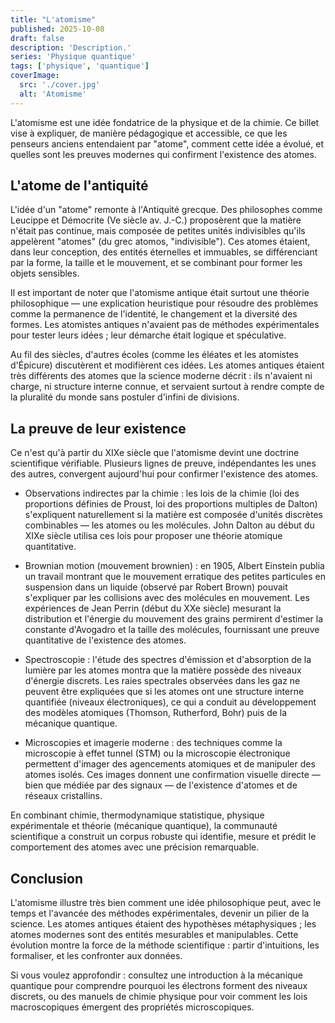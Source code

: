 ```yaml
---
title: "L'atomisme"
published: 2025-10-08
draft: false
description: 'Description.'
series: 'Physique quantique'
tags: ['physique', 'quantique']
coverImage:
  src: './cover.jpg'
  alt: 'Atomisme'
---
```


L'atomisme est une idée fondatrice de la physique et de la chimie. Ce billet vise à expliquer, de manière pédagogique et accessible, ce que les penseurs anciens entendaient par "atome", comment cette idée a évolué, et quelles sont les preuves modernes qui confirment l'existence des atomes.

## L'atome de l'antiquité

L'idée d'un "atome" remonte à l'Antiquité grecque. Des philosophes comme Leucippe et Démocrite (Ve siècle av. J.-C.) proposèrent que la matière n'était pas continue, mais composée de petites unités indivisibles qu'ils appelèrent "atomes" (du grec atomos, "indivisible"). Ces atomes étaient, dans leur conception, des entités éternelles et immuables, se différenciant par la forme, la taille et le mouvement, et se combinant pour former les objets sensibles.

Il est important de noter que l'atomisme antique était surtout une théorie philosophique — une explication heuristique pour résoudre des problèmes comme la permanence de l'identité, le changement et la diversité des formes. Les atomistes antiques n'avaient pas de méthodes expérimentales pour tester leurs idées ; leur démarche était logique et spéculative.

Au fil des siècles, d'autres écoles (comme les éléates et les atomistes d'Épicure) discutèrent et modifièrent ces idées. Les atomes antiques étaient très différents des atomes que la science moderne décrit : ils n'avaient ni charge, ni structure interne connue, et servaient surtout à rendre compte de la pluralité du monde sans postuler d'infini de divisions.

## La preuve de leur existence

Ce n'est qu'à partir du XIXe siècle que l'atomisme devint une doctrine scientifique vérifiable. Plusieurs lignes de preuve, indépendantes les unes des autres, convergent aujourd'hui pour confirmer l'existence des atomes.

- Observations indirectes par la chimie : les lois de la chimie (loi des proportions définies de Proust, loi des proportions multiples de Dalton) s'expliquent naturellement si la matière est composée d'unités discrètes combinables — les atomes ou les molécules. John Dalton au début du XIXe siècle utilisa ces lois pour proposer une théorie atomique quantitative.

- Brownian motion (mouvement brownien) : en 1905, Albert Einstein publia un travail montrant que le mouvement erratique des petites particules en suspension dans un liquide (observé par Robert Brown) pouvait s'expliquer par les collisions avec des molécules en mouvement. Les expériences de Jean Perrin (début du XXe siècle) mesurant la distribution et l'énergie du mouvement des grains permirent d'estimer la constante d'Avogadro et la taille des molécules, fournissant une preuve quantitative de l'existence des atomes.

- Spectroscopie : l'étude des spectres d'émission et d'absorption de la lumière par les atomes montra que la matière possède des niveaux d'énergie discrets. Les raies spectrales observées dans les gaz ne peuvent être expliquées que si les atomes ont une structure interne quantifiée (niveaux électroniques), ce qui a conduit au développement des modèles atomiques (Thomson, Rutherford, Bohr) puis de la mécanique quantique.

- Microscopies et imagerie moderne : des techniques comme la microscopie à effet tunnel (STM) ou la microscopie électronique permettent d'imager des agencements atomiques et de manipuler des atomes isolés. Ces images donnent une confirmation visuelle directe — bien que médiée par des signaux — de l'existence d'atomes et de réseaux cristallins.

En combinant chimie, thermodynamique statistique, physique expérimentale et théorie (mécanique quantique), la communauté scientifique a construit un corpus robuste qui identifie, mesure et prédit le comportement des atomes avec une précision remarquable.

## Conclusion

L'atomisme illustre très bien comment une idée philosophique peut, avec le temps et l'avancée des méthodes expérimentales, devenir un pilier de la science. Les atomes antiques étaient des hypothèses métaphysiques ; les atomes modernes sont des entités mesurables et manipulables. Cette évolution montre la force de la méthode scientifique : partir d'intuitions, les formaliser, et les confronter aux données.

Si vous voulez approfondir : consultez une introduction à la mécanique quantique pour comprendre pourquoi les électrons forment des niveaux discrets, ou des manuels de chimie physique pour voir comment les lois macroscopiques émergent des propriétés microscopiques.
